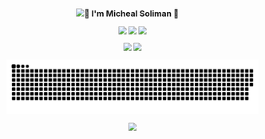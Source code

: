 <h3 style="margin-left:-20px;" align="center"><img src="https://i.pinimg.com/originals/8a/a4/59/8aa4595fb24b6ed585dddac4622b2445.gif" width="90" loop>🌟 I'm Micheal Soliman 🌟</h3>

<p align="center">
<a href="https://www.linkedin.com/in/micheal-soliman-a251391a5/" target="_blank"><img src="https://img.shields.io/badge/-MichealSoliman-blue?style=flat-square&logo=Linkedin&logoColor=white&link=https://linkedin.com/in/moharby/"></a>
<a href="https://leetcode.com/michealsoliman2/" target="_blank"><img src="https://img.shields.io/badge/Leetcode-michealsoliman2-red?logo=codeforces&logoColor=white&message=Solving%20Problems&"></a>
<a href="https://github.com/Micheal-Soliman"><img src="https://img.shields.io/github/followers/Micheal-Soliman?label=follow&style=social"></a>
</p>



 <p align="center">
 <img src="https://github-readme-stats.vercel.app/api/top-langs/?username=Micheal-Soliman&layout=compact&theme=transparent&hide_border=true&border_radius=0&card_width=35&text_color=0ED3EB&title_color=0ED3EB" />
 
 <img src="https://github-readme-streak-stats.herokuapp.com?user=Micheal-Soliman&theme=transparent&hide_border=true&border_radius=0&date_format=%5BY.%5Dn.j&mode=weekly&card_width=350&ring=E11EEB&fire=FFA721&stroke=0ED3EB&currStreakNum=0ED3EB&sideNums=0ED3EB&sideLabels=FFA721&dates=EB545400&currStreakLabel=0ED3EB" />

</p>
<p align="center">
<picture>
  <source media="(prefers-color-scheme: dark)" srcset="https://github.com/Micheal-Soliman/Micheal-Soliman/blob/output/colorful4.svg" />
  <source media="(prefers-color-scheme: light)" srcset="https://github.com/Micheal-Soliman/Micheal-Soliman/blob/output/colorful4.svg" />
  <img alt="github-snake" src="colorful4.svg" />
</picture>
</p>
<p align="center">
<a href="https://github.com/Micheal-Soliman"><img src="https://img.shields.io/badge/Made%20With%20❤️%20By-MichealSoliman-orange"></a>
</p>

